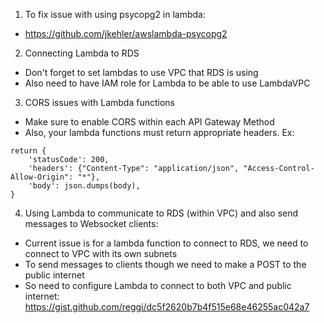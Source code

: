 1) To fix issue with using psycopg2 in lambda:
  * https://github.com/jkehler/awslambda-psycopg2

2) Connecting Lambda to RDS
  * Don't forget to set lambdas to use VPC that RDS is using
  * Also need to have IAM role for Lambda to be able to use LambdaVPC

3) CORS issues with Lambda functions
  * Make sure to enable CORS within each API Gateway Method
  * Also, your lambda functions must return appropriate headers. Ex:

  ```
  return {
      'statusCode': 200,
      'headers': {"Content-Type": "application/json", "Access-Control-Allow-Origin": "*"},
      'body': json.dumps(body),
  }
  ```

4) Using Lambda to communicate to RDS (within VPC) and also send messages to Websocket clients:

* Current issue is for a lambda function to connect to RDS, we need to connect to VPC with its own subnets
* To send messages to clients though we need to make a POST to the public internet
* So need to configure Lambda to connect to both VPC and public internet:
  https://gist.github.com/reggi/dc5f2620b7b4f515e68e46255ac042a7